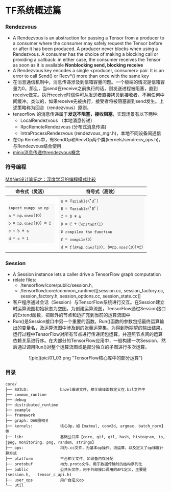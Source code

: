 # TF系统概述篇
### Rendezvous

* A Rendezvous is an abstraction for passing a Tensor from a producer to a consumer where the consumer may safely request the Tensor before or after it has been produced.  A producer never blocks when using a Rendezvous. A consumer has the choice of making a blocking call or providing a callback: in either case, the consumer receives the Tensor as soon as it is available 
**Nonblocking send, blocking receive**
* A Rendezvous key encodes a single <producer, consumer\> pair.  It is an error to call Send() or Recv*() more than once with the same key
* 在消息通信机制中，消息传递涉及到信箱容量问题。一个极端的情况是信箱容量为0，那么，当send在receive之前执行的话，则发送进程被阻塞，直到receive做完。执行receive时信件可从发送者直接拷贝到接收者，不用任何中间缓冲。类似的，如果receive先被执行，接受者将被阻塞直到send发生。上述策略称为回合（rendezvous）原则。
* tensorflow 的消息传递属于**发送不阻塞，接收阻塞**，实现场景有以下两种:
	- LocalRendezvous （本地消息传递）
	- RpcRemoteRendezvous (分布式消息传递)
	- IntraProcessRendezvous  (rendezvous_mgr.h)，本地不同设备间通信
* 在Op Kernels中，有SendOp和RecvOp两个类(kernels/sendrecv_ops.h)，与Rendezvous结合使用
* [minix消息传递中rendezvous概念](http://blog.9i0i.com/?xinghun_4/article/details/8253780)

### 符号编程
[MXNet设计笔记之：深度学习的编程模式比较](http://www.csdn.net/article/2015-10-11/2825883)

|命令式（灵活）|符号式（高效）|
|-|-|
| ![pic](pic/01_00.png "")|![pic](pic/01_01.png "")|

### Session
* A Session instance lets a caller drive a TensorFlow graph computation
* relate files: 
	- /tensorflow/core/public/session.h, 
	- /tensorflow/core/common_runtime/[[session.cc, session_factory.cc, session_factory.h, session_options.cc, session_state.cc]]
* 客户程序通过会话（Session）与TensorFlow系统进行交互。在Session建立时运算流图初始状态为空图。为创建运算流图，TensorFlow通过Session接口的Extend函数，把额外的节点和边扩充到当前的运算流图中
* Run()是Session接口中另一个重要的函数。Run()函数的参数包括最终运算输出的变量名，及运算流图中涉及到的张量运算集。为得到所期望的输出结果，运行过程中TensorFlow对所有节点进行传递闭包运算。并遵照节点间的运算依赖关系进行序。在大部分的TensorFlow应用中，一般构建一次Session，然后通过调用Run()对整个运算流图或是部分独立的子图进行多次运算。
<center>![pic](pic/01_03.png "TensorFlow核心库中的部分运算")</center>

### 目录
```
core/
├── BUILD: 				bazel编译文件，相关编译函数定义在.bzl文件中
├── common_runtime
├── debug
├── distributed_runtime
├── example
├── framework
├── graph: DAG图相关
├── kernels: 			核心Op，如【matmul, conv2d, argmax, batch_norm】等
├── lib: 				基础公共库【core, gif, gtl, hash, histogram, io, jpeg, monitoring, png, random, strings】
├── ops: 				均为.cc文件，为基本op操作、流运算、以及定义了op梯度计算方式
├── platform			平台相关文件，如设备内存分配
├── protobuf			均为.proto文件，用于数据传输时的结构序列化
├── public				公共头文件，用于外部接口调用的API定义，主要是(session.h,   tensor_c_api.h)
├── user_ops			用户自定义op
└── util
```